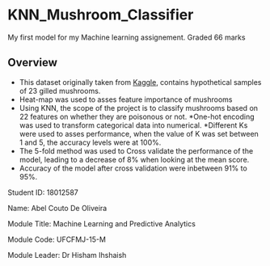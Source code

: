 # KNN_Mushroom_Classifier
 My first model for my Machine learning assignement.  Graded 66 marks
 
## Overview
 
* This dataset originally taken from [Kaggle](https://www.kaggle.com/datasets/uciml/mushroom-classification), contains hypothetical samples of 23 gilled mushrooms.
* Heat-map was used to asses feature importance of mushrooms
* Using KNN, the scope of the project is to classify mushrooms based on 22 features on whether they are poisonous or not. 
*One-hot encoding was used to transform categorical data into numerical.
*Different Ks were used to asses performance, when the value of K was set between 1 and 5, the accuracy levels were at 100%.
* The 5-fold method was used to Cross validate the performance of the model, leading to a decrease of 8% when looking at the mean score.
* Accuracy of the model after cross validation were inbetween 91% to 95%.



Student ID: 18012587

Name: Abel Couto De Oliveira

Module Title: Machine Learning and Predictive Analytics

Module Code: UFCFMJ-15-M

Module Leader: Dr Hisham Ihshaish

